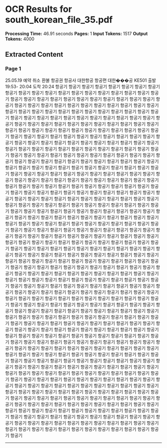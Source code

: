 # OCR Results for south_korean_file_35.pdf

**Processing Time:** 46.91 seconds
**Pages:** 1
**Input Tokens:** 1517
**Output Tokens:** 4000

## Extracted Content

### Page 1

 25.05.19  예약 취소 환불 항공권 항공사 대한항공 항공편 대한���공 KE501 출발 19:53- 20:04 도착 20:24 항공기 항공기 항공기 항공기 항공기 항공기 항공기 항공기 항공기 항공기 항공기 항공기 항공기 항공기 항공기 항공기 항공기 항공기 항공기 항공기 항공기 항공기 항공기 항공기 항공기 항공기 항공기 항공기 항공기 항공기 항공기 항공기 항공기 항공기 항공기 항공기 항공기 항공기 항공기 항공기 항공기 항공기 항공기 항공기 항공기 항공기 항공기 항공기 항공기 항공기 항공기 항공기 항공기 항공기 항공기 항공기 항공기 항공기 항공기 항공기 항공기 항공기 항공기 항공기 항공기 항공기 항공기 항공기 항공기 항공기 항공기 항공기 항공기 항공기 항공기 항공기 항공기 항공기 항공기 항공기 항공기 항공기 항공기 항공기 항공기 항공기 항공기 항공기 항공기 항공기 항공기 항공기 항공기 항공기 항공기 항공기 항공기 항공기 항공기 항공기 항공기 항공기 항공기 항공기 항공기 항공기 항공기 항공기 항공기 항공기 항공기 항공기 항공기 항공기 항공기 항공기 항공기 항공기 항공기 항공기 항공기 항공기 항공기 항공기 항공기 항공기 항공기 항공기 항공기 항공기 항공기 항공기 항공기 항공기 항공기 항공기 항공기 항공기 항공기 항공기 항공기 항공기 항공기 항공기 항공기 항공기 항공기 항공기 항공기 항공기 항공기 항공기 항공기 항공기 항공기 항공기 항공기 항공기 항공기 항공기 항공기 항공기 항공기 항공기 항공기 항공기 항공기 항공기 항공기 항공기 항공기 항공기 항공기 항공기 항공기 항공기 항공기 항공기 항공기 항공기 항공기 항공기 항공기 항공기 항공기 항공기 항공기 항공기 항공기 항공기 항공기 항공기 항공기 항공기 항공기 항공기 항공기 항공기 항공기 항공기 항공기 항공기 항공기 항공기 항공기 항공기 항공기 항공기 항공기 항공기 항공기 항공기 항공기 항공기 항공기 항공기 항공기 항공기 항공기 항공기 항공기 항공기 항공기 항공기 항공기 항공기 항공기 항공기 항공기 항공기 항공기 항공기 항공기 항공기 항공기 항공기 항공기 항공기 항공기 항공기 항공기 항공기 항공기 항공기 항공기 항공기 항공기 항공기 항공기 항공기 항공기 항공기 항공기 항공기 항공기 항공기 항공기 항공기 항공기 항공기 항공기 항공기 항공기 항공기 항공기 항공기 항공기 항공기 항공기 항공기 항공기 항공기 항공기 항공기 항공기 항공기 항공기 항공기 항공기 항공기 항공기 항공기 항공기 항공기 항공기 항공기 항공기 항공기 항공기 항공기 항공기 항공기 항공기 항공기 항공기 항공기 항공기 항공기 항공기 항공기 항공기 항공기 항공기 항공기 항공기 항공기 항공기 항공기 항공기 항공기 항공기 항공기 항공기 항공기 항공기 항공기 항공기 항공기 항공기 항공기 항공기 항공기 항공기 항공기 항공기 항공기 항공기 항공기 항공기 항공기 항공기 항공기 항공기 항공기 항공기 항공기 항공기 항공기 항공기 항공기 항공기 항공기 항공기 항공기 항공기 항공기 항공기 항공기 항공기 항공기 항공기 항공기 항공기 항공기 항공기 항공기 항공기 항공기 항공기 항공기 항공기 항공기 항공기 항공기 항공기 항공기 항공기 항공기 항공기 항공기 항공기 항공기 항공기 항공기 항공기 항공기 항공기 항공기 항공기 항공기 항공기 항공기 항공기 항공기 항공기 항공기 항공기 항공기 항공기 항공기 항공기 항공기 항공기 항공기 항공기 항공기 항공기 항공기 항공기 항공기 항공기 항공기 항공기 항공기 항공기 항공기 항공기 항공기 항공기 항공기 항공기 항공기 항공기 항공기 항공기 항공기 항공기 항공기 항공기 항공기 항공기 항공기 항공기 항공기 항공기 항공기 항공기 항공기 항공기 항공기 항공기 항공기 항공기 항공기 항공기 항공기 항공기 항공기 항공기 항공기 항공기 항공기 항공기 항공기 항공기 항공기 항공기 항공기 항공기 항공기 항공기 항공기 항공기 항공기 항공기 항공기 항공기 항공기 항공기 항공기 항공기 항공기 항공기 항공기 항공기 항공기 항공기 항공기 항공기 항공기 항공기 항공기 항공기 항공기 항공기 항공기 항공기 항공기 항공기 항공기 항공기 항공기 항공기 항공기 항공기 항공기 항공기 항공기 항공기 항공기 항공기 항공기 항공기 항공기 항공기 항공기 항공기 항공기 항공기 항공기 항공기 항공기 항공기 항공기 항공기 항공기 항공기 항공기 항공기 항공기 항공기 항공기 항공기 항공기 항공기 항공기 항공기 항공기 항공기 항공기 항공기 항공기 항공기 항공기 항공기 항공기 항공기 항공기 항공기 항공기 항공기 항공기 항공기 항공기 항공기 항공기 항공기 항공기 항공기 항공기 항공기 항공기 항공기 항공기 항공기 항공기 항공기 항공기 항공기 항공기 항공기 항공기 항공기 항공기 항공기 항공기 항공기 항공기 항공기 항공기 항공기 항공기 항공기 항공기 항공기 항공기 항공기 항공기 항공기 항공기 항공기 항공기 항공기 항공기 항공기 항공기 항공기 항공기 항공기 항공기 항공기 항공기 항공기 항공기 항공기 항공기 항공기 항공기 항공기 항공기 항공기 항공기 항공기 항공기 항공기 항공기 항공기 항공기 항공기 항공기 항공기 항공기 항공기 항공기 항공기 항공기 항공기 항공기 항공기 항공기 항공기 항공기 항공기 항공기 항공기 항공기 항공기 항공기 항공기 항공기 항공기 항공기 항공기 항공기 항공기 항공기 항공기 항공기 항공기 항공기 항공기 항공기 항공기 항공기 항공기 항공기 항공기 항공기 항공기 항공기 항공기 항공기 항공기 항공기 항공기 항공기 항공기 항공기 항공기 항공기 항공기 

---

